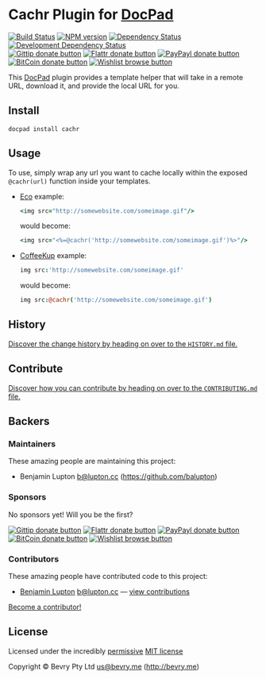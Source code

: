 # Cachr Plugin for [DocPad](https://docpad.org)

<!-- BADGES/ -->

[![Build Status](http://img.shields.io/travis-ci/docpad/docpad-plugin-cachr.png?branch=master)](http://travis-ci.org/docpad/docpad-plugin-cachr "Check this project's build status on TravisCI")
[![NPM version](http://badge.fury.io/js/docpad-plugin-cachr.png)](https://npmjs.org/package/docpad-plugin-cachr "View this project on NPM")
[![Dependency Status](https://david-dm.org/docpad/docpad-plugin-cachr.png?theme=shields.io)](https://david-dm.org/docpad/docpad-plugin-cachr)
[![Development Dependency Status](https://david-dm.org/docpad/docpad-plugin-cachr/dev-status.png?theme=shields.io)](https://david-dm.org/docpad/docpad-plugin-cachr#info=devDependencies)<br/>
[![Gittip donate button](http://img.shields.io/gittip/docpad.png)](https://www.gittip.com/docpad/ "Donate weekly to this project using Gittip")
[![Flattr donate button](http://img.shields.io/flattr/donate.png?color=yellow)](http://flattr.com/thing/344188/balupton-on-Flattr "Donate monthly to this project using Flattr")
[![PayPayl donate button](http://img.shields.io/paypal/donate.png?color=yellow)](https://www.paypal.com/cgi-bin/webscr?cmd=_s-xclick&hosted_button_id=QB8GQPZAH84N6 "Donate once-off to this project using Paypal")
[![BitCoin donate button](http://img.shields.io/bitcoin/donate.png?color=yellow)](https://coinbase.com/checkouts/9ef59f5479eec1d97d63382c9ebcb93a "Donate once-off to this project using BitCoin")
[![Wishlist browse button](http://img.shields.io/wishlist/browse.png?color=yellow)](http://amzn.com/w/2F8TXKSNAFG4V "Buy an item on our wishlist for us")

<!-- /BADGES -->


This [DocPad](https://docpad.org) plugin provides a template helper that will take in a remote URL, download it, and provide the local URL for you.


## Install

```
docpad install cachr
```


## Usage

To use, simply wrap any url you want to cache locally within the exposed `@cachr(url)` function inside your templates.

- [Eco](https://github.com/sstephenson/eco) example:

	``` coffeescript
	<img src="http://somewebsite.com/someimage.gif"/>
	```

	would become:

	``` coffeescript
	<img src="<%=@cachr('http://somewebsite.com/someimage.gif')%>"/>
	```

- [CoffeeKup](http://coffeekup.org/) example:

	``` coffeescript
	img src:'http://somewebsite.com/someimage.gif'
	```

	would become:

	``` coffeescript
	img src:@cachr('http://somewebsite.com/someimage.gif')
	```

<!-- HISTORY/ -->

## History
[Discover the change history by heading on over to the `HISTORY.md` file.](https://github.com/docpad/docpad-plugin-cachr/blob/master/HISTORY.md#files)

<!-- /HISTORY -->


<!-- CONTRIBUTE/ -->

## Contribute

[Discover how you can contribute by heading on over to the `CONTRIBUTING.md` file.](https://github.com/docpad/docpad-plugin-cachr/blob/master/CONTRIBUTING.md#files)

<!-- /CONTRIBUTE -->


<!-- BACKERS/ -->

## Backers

### Maintainers

These amazing people are maintaining this project:

- Benjamin Lupton <b@lupton.cc> (https://github.com/balupton)

### Sponsors

No sponsors yet! Will you be the first?

[![Gittip donate button](http://img.shields.io/gittip/docpad.png)](https://www.gittip.com/docpad/ "Donate weekly to this project using Gittip")
[![Flattr donate button](http://img.shields.io/flattr/donate.png?color=yellow)](http://flattr.com/thing/344188/balupton-on-Flattr "Donate monthly to this project using Flattr")
[![PayPayl donate button](http://img.shields.io/paypal/donate.png?color=yellow)](https://www.paypal.com/cgi-bin/webscr?cmd=_s-xclick&hosted_button_id=QB8GQPZAH84N6 "Donate once-off to this project using Paypal")
[![BitCoin donate button](http://img.shields.io/bitcoin/donate.png?color=yellow)](https://coinbase.com/checkouts/9ef59f5479eec1d97d63382c9ebcb93a "Donate once-off to this project using BitCoin")
[![Wishlist browse button](http://img.shields.io/wishlist/browse.png?color=yellow)](http://amzn.com/w/2F8TXKSNAFG4V "Buy an item on our wishlist for us")

### Contributors

These amazing people have contributed code to this project:

- [Benjamin Lupton](https://github.com/balupton) <b@lupton.cc> — [view contributions](https://github.com/docpad/docpad-plugin-cachr/commits?author=balupton)

[Become a contributor!](https://github.com/docpad/docpad-plugin-cachr/blob/master/CONTRIBUTING.md#files)

<!-- /BACKERS -->


<!-- LICENSE/ -->

## License

Licensed under the incredibly [permissive](http://en.wikipedia.org/wiki/Permissive_free_software_licence) [MIT license](http://creativecommons.org/licenses/MIT/)

Copyright &copy; Bevry Pty Ltd <us@bevry.me> (http://bevry.me)

<!-- /LICENSE -->


